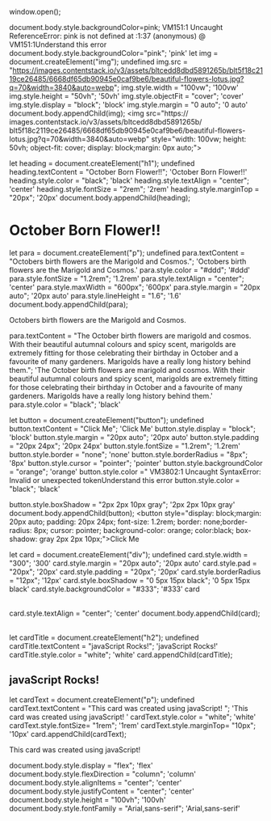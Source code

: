 window.open();

document.body.style.backgroundColor=pink;
VM151:1 Uncaught ReferenceError: pink is not defined
    at <anonymous>:1:37
(anonymous) @ VM151:1Understand this error
document.body.style.backgroundColor="pink";
'pink'
let img = document.createElement("img");
undefined
img.src = "https://images.contentstack.io/v3/assets/bltcedd8dbd5891265b/blt5f18c2119ce26485/6668df65db90945e0caf9be6/beautiful-flowers-lotus.jpg?q=70&width=3840&auto=webp";
img.style.width = "100vw";
'100vw'
img.style.height = "50vh";
'50vh'
img.style.objectFit = "cover";
'cover'
img.style.display = "block";
'block'
img.style.margin = "0 auto";
'0 auto'
document.body.appendChild(img);
<img src=​"https:​/​/​images.contentstack.io/​v3/​assets/​bltcedd8dbd5891265b/​blt5f18c2119ce26485/​6668df65db90945e0caf9be6/​beautiful-flowers-lotus.jpg?q=70&width=3840&auto=webp" style=​"width:​ 100vw;​ height:​ 50vh;​ object-fit:​ cover;​ display:​ block;​ margin:​ 0px auto;​">​


let heading = document.createElement("h1");
undefined
heading.textContent = "October Born Flower!!";
'October Born Flower!!'
heading.style.color = "black";
'black'
heading.style.textAlign = "center";
'center'
heading.style.fontSize = "2rem";
'2rem'
heading.style.marginTop = "20px";
'20px'
document.body.appendChild(heading);
<h1 style=​"color:​ black;​ text-align:​ center;​ font-size:​ 2rem;​ margin-top:​ 20px;​">​October Born Flower!!​</h1>

​let para = document.createElement("p");
undefined
para.textContent = "Octobers birth flowers are the Marigold and Cosmos.";
'Octobers birth flowers are the Marigold and Cosmos.'
para.style.color = "#ddd";
'#ddd'
para.style.fontSize = "1.2rem";
'1.2rem'
para.style.textAlign = "center";
'center'
para.style.maxWidth = "600px";
'600px'
para.style.margin = "20px auto";
'20px auto'
para.style.lineHeight = "1.6";
'1.6'
document.body.appendChild(para);
<p style=​"color:​ rgb(221, 221, 221)​;​ font-size:​ 1.2rem;​ text-align:​ center;​ max-width:​ 600px;​ margin:​ 20px auto;​ line-height:​ 1.6;​">​Octobers birth flowers are the Marigold and Cosmos.​</p>​
para.textContent = "The October birth flowers are marigold and cosmos. With their beautiful autumnal colours and spicy scent, marigolds are extremely fitting for those celebrating their birthday in October and a favourite of many gardeners. Marigolds have a really long history behind them.";
'The October birth flowers are marigold and cosmos. With their beautiful autumnal colours and spicy scent, marigolds are extremely fitting for those celebrating their birthday in October and a favourite of many gardeners. Marigolds have a really long history behind them.'
para.style.color = "black";
'black'


let button = document.createElement("button");
undefined
button.textContent = "Click Me";
'Click Me'
button.style.display = "block";
'block'
button.style.margin = "20px auto";
'20px auto'
button.style.padding = "20px 24px";
'20px 24px'
button.style.fontSize = "1.2rem";
'1.2rem'
button.style.border = "none";
'none'
button.style.borderRadius = "8px";
'8px'
button.style.cursor = "pointer";
'pointer'
button.style.backgroundColor = "orange";
'orange'
button.style.color ="
VM3802:1 Uncaught SyntaxError: Invalid or unexpected tokenUnderstand this error
button.style.color = "black";
'black'

button.style.boxShadow = "2px 2px 10px gray";
'2px 2px 10px gray'
document.body.appendChild(button);
<button style=​"display:​ block;​ margin:​ 20px auto;​ padding:​ 20px 24px;​ font-size:​ 1.2rem;​ border:​ none;​ border-radius:​ 8px;​ cursor:​ pointer;​ background-color:​ orange;​ color:​ black;​ box-shadow:​ gray 2px 2px 10px;​">​Click Me​</button>

let card = document.createElement("div");
undefined
card.style.width = "300";
'300'
card.style.margin = "20px auto";
'20px auto'
card.style.pad = "20px";
'20px'
card.style.padding = "20px";
'20px'
card.style.borderRadius  = "12px";
'12px'
card.style.boxShadow = "0 5px 15px black";
'0 5px 15px black'
card.style.backgroundColor = "#333";
'#333'
card
<div style=​"width:​ 300px;​ margin:​ 20px auto;​ padding:​ 20px;​ border-radius:​ 12px;​ box-shadow:​ black 0px 5px 15px;​ background-color:​ rgb(51, 51, 51)​;​">​</div>​
card.style.textAlign = "center";
'center'
document.body.appendChild(card);
<div style=​"width:​ 300px;​ margin:​ 20px auto;​ padding:​ 20px;​ border-radius:​ 12px;​ box-shadow:​ black 0px 5px 15px;​ background-color:​ rgb(51, 51, 51)​;​ text-align:​ center;​">​</div>

let cardTitle = document.createElement("h2");
undefined
cardTitle.textContent = "javaScript Rocks!";
'javaScript Rocks!'
cardTitle.style.color = "white";
'white'
card.appendChild(cardTitle);
<h2 style=​"color:​ white;​">​javaScript Rocks!​</h2>

let cardText = document.createElement("p");
undefined
cardText.textContent = "This card was created using javaScript! ";
'This card was created using javaScript! '
cardText.style.color = "white";
'white'
cardText.style.fontSize= "1rem";
'1rem'
cardText.style.marginTop= "10px";
'10px'
card.appendChild(cardText);
<p style=​"color:​ white;​ font-size:​ 1rem;​ margin-top:​ 10px;​">​This card was created using javaScript! ​</p>

document.body.style.display = "flex";
'flex'
document.body.style.flexDirection = "column";
'column'
document.body.style.alignItems = "center";
'center'
document.body.style.justifyContent = "center";
'center'
document.body.style.height = "100vh";
'100vh'
document.body.style.fontFamily = "Arial,sans-serif";
'Arial,sans-serif'​​​​
